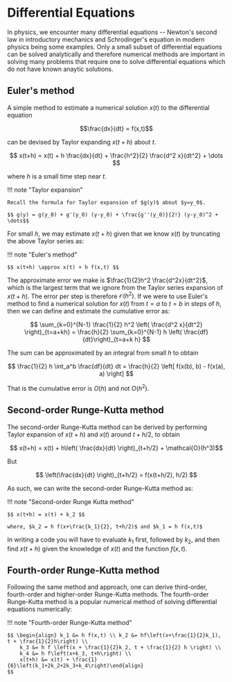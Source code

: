 # Differential Equations

In physics, we encounter many differential equations -- Newton's second law in introductory mechanics and Schrodinger's equation in modern physics being some examples. Only a small subset of differential equations can be solved analytically and therefore numerical methods are important in solving many problems that require one to solve differential equations which do not have known anaytic solutions.

## Euler's method

A simple method to estimate a numerical solution $x(t)$ to the differential equation 

$$\frac{dx}{dt} = f(x,t)$$ 

can be devised by Taylor expanding $x(t+h)$ about $t$.

$$ x(t+h) = x(t) + h \frac{dx}{dt} + \frac{h^2}{2} \frac{d^2 x}{dt^2} + \dots $$

where $h$ is a small time step near $t$. 

!!! note "Taylor expansion"

    Recall the formula for Taylor expansion of $g(y)$ about $y=y_0$.

    $$ g(y) = g(y_0) + g'(y_0) (y-y_0) + \frac{g''(y_0)}{2!} (y-y_0)^2 + \dots$$

For small $h$, we may estimate $x(t+h)$ given that we know $x(t)$ by truncating the above Taylor series as:

!!! note "Euler's method"

    $$ x(t+h) \approx x(t) + h f(x,t) $$

The approximate error we make is $\frac{1}{2}h^2 \frac{d^2x}{dt^2}$, which is the largest term that we ignore from the Taylor series expansion of $x(t+h)$. The error per step is therefore $\mathcal{O}(h^2)$. If we were to use Euler's method to find a numerical solution for $x(t)$ from $t=a$ to $t=b$ in steps of $h$, then we can define and estimate the cumulative error as:

$$ \sum_{k=0}^{N-1} \frac{1}{2} h^2 \left( \frac{d^2 x}{dt^2} \right)_{t=a+kh} = \frac{h}{2} \sum_{k=0}^{N-1} h \left( \frac{df}{dt}\right)_{t=a+k h} $$

The sum can be approximated by an integral from small $h$ to obtain 

$$ \frac{1}{2} h \int_a^b \frac{df}{dt} dt = \frac{h}{2} \left[ f(x(b), b) - f(x(a), a) \right] $$

That is the cumulative error is $O(h)$ and not $O(h^2)$.

## Second-order Runge-Kutta method

The second-order Runge-Kutta method can be derived by performing Taylor expansion of $x(t+h)$ and $x(t)$ around $t+h/2$, to obtain

$$ x(t+h) = x(t) + h\left( \frac{dx}{dt} \right)_{t+h/2} + \mathcal{O}(h^3)$$

But

$$ \left(\frac{dx}{dt} \right)_{t+h/2} = f(x(t+h/2), h/2) $$

As such, we can write the second-order Runge-Kutta method as:

!!! note "Second-order Runge Kutta method"
    
    $$ x(t+h) = x(t) + k_2 $$

    where, $k_2 = h f(x+\frac{k_1}{2}, t+h/2)$ and $k_1 = h f(x,t)$

In writing a code you will have to evaluate $k_1$ first, followed by $k_2$, and then find $x(t+h)$ given the knowledge of $x(t)$ and the function $f(x,t)$.

## Fourth-order Runge-Kutta method
Following the same method and approach, one can derive third-order, fourth-order and higher-order Runge-Kutta methods. The fourth-order Runge-Kutta method is a popular numerical method of solving differential equations numerically:

!!! note "Fourth-order Runge-Kutta method"
    
    $$ \begin{align} k_1 &= h f(x,t) \\ k_2 &= hf\left(x+\frac{1}{2}k_1), t + \frac{1}{2}h\right) \\
        k_3 &= h f \left(x + \frac{1}{2}k_2, t + \frac{1}{2} h \right) \\
        k_4 &= h f\left(x+k_3, t+h\right) \\ 
        x(t+h) &= x(t) + \frac{1}{6}\left(k_1+2k_2+2k_3+k_4\right)\end{align}
    $$
